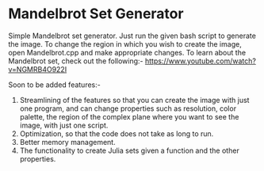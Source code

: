 # Mandelbrot Set Generator

Simple Mandelbrot set generator. Just run the given bash script to generate the image.
To change the region in which you wish to create the image, open Mandelbrot.cpp and make appropriate changes. To learn about the Mandelbrot set, check out the following:- https://www.youtube.com/watch?v=NGMRB4O922I


Soon to be added features:-
1. Streamlining of the features so that you can create the image with just one program, and can change properties such as resolution, color palette, the region of the complex plane where you want to see the image, with just one script.
2. Optimization, so that the code does not take as long to run.
3. Better memory management.
4. The functionality to create Julia sets given a function and the other properties.